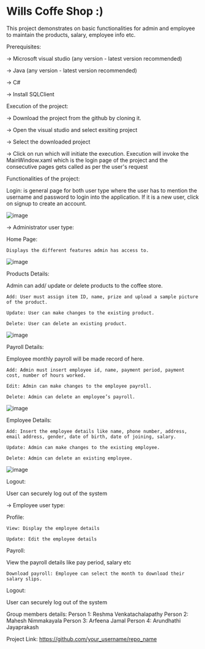 # Wills Coffe Shop :) 


This project demonstrates on basic functionalities for admin and employee to maintain the products, salary, employee info etc. 



Prerequisites:

-> Microsoft visual studio (any version - latest version recommended)

-> Java (any version - latest version recommended)

-> C# 

-> Install SQLClient 



Execution of the project:

-> Download the project from the github by cloning it.

-> Open the visual studio and select exsiting project

-> Select the downloaded project

-> Click on run which will initiate the execution. Execution will invoke the MainWindow.xaml which is the login page of the project and the consecutive pages gets called as per the user's request



Functionalities of the project:


Login: is general page for both user type where the user has to mention the username and password to login into the application. If it is a new user, click on signup to create an account.

![image](https://github.com/user-attachments/assets/13012585-2063-4290-ae6a-69cc9abcd736)


-> Administrator user type:

Home Page:

    Displays the different features admin has access to.

![image](https://github.com/user-attachments/assets/070f6fc2-3bc0-4f6f-a887-c549b485d0ec)


Products Details: 

Admin can add/ update or delete products to the coffee store.

 	Add: User must assign item ID, name, prize and upload a sample picture of the product.
  
 	Update: User can make changes to the existing product.
  
 	Delete: User can delete an existing product.

  ![image](https://github.com/user-attachments/assets/f4ac4c35-d4bf-43ea-bc78-f5c4d380e4df)

  
Payroll Details:

Employee monthly payroll will be made record of here. 

 	Add: Admin must insert employee id, name, payment period, payment cost, number of hours worked.
  
 	Edit: Admin can make changes to the employee payroll.
  
 	Delete: Admin can delete an employee’s payroll.

  ![image](https://github.com/user-attachments/assets/9f650e2a-013b-46a6-94ef-f56df3759e75)

  
Employee Details:

 	Add: Insert the employee details like name, phone number, address, email address, gender, date of birth, date of joining, salary.
  
 	Update: Admin can make changes to the existing employee.
  
 	Delete: Admin can delete an existing employee.

  ![image](https://github.com/user-attachments/assets/c52cee93-e292-457f-9b33-71d2c4e55a0f)

  
Logout:

  User can securely log out of the system


-> Employee user type:

Profile:

 	View: Display the employee details
  
 	Update: Edit the employee details
  
Payroll:

  View the payroll details like pay period, salary etc
  
 	Download payroll: Employee can select the month to download their salary slips.
  
Logout:

  User can securely log out of the system



Group members details:
Person 1: Reshma Venkatachalapathy
Person 2: Mahesh Nimmakayala
Person 3:  Arfeena Jamal
Person 4:  Arundhathi Jayaprakash


Project Link: https://github.com/your_username/repo_name


